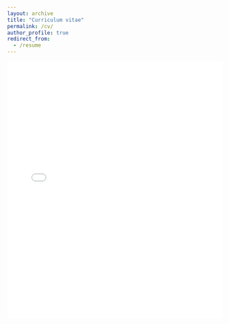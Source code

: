 ```yaml
---
layout: archive
title: "Curriculum vitae"
permalink: /cv/
author_profile: true
redirect_from:
  - /resume
---
```


<!-- Embed PDF using Google Docs Viewer or the HTML embed tag -->
<embed src="{{ rubypan.github.io }}/cv.pdf" type="application/pdf" width="100%" height="600px" />
